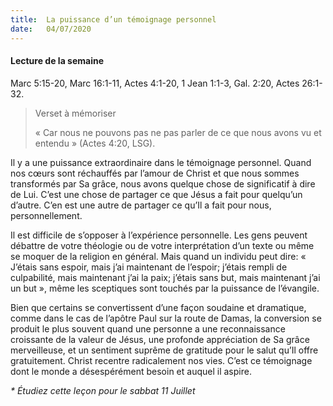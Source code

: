 ```yaml
---
title:  La puissance d’un témoignage personnel
date:   04/07/2020
---
```


#### Lecture de la semaine
Marc 5:15-20, Marc 16:1-11, Actes 4:1-20, 1 Jean 1:1-3, Gal. 2:20, Actes 26:1-32.

> <p>Verset à mémoriser</p>
> « Car nous ne pouvons pas ne pas parler de ce que nous avons vu et entendu » (Actes 4:20, LSG).

Il y a une puissance extraordinaire dans le témoignage personnel. Quand nos cœurs sont réchauffés par l’amour de Christ et que nous sommes transformés par Sa grâce, nous avons quelque chose de significatif à dire de Lui. C’est une chose de partager ce que Jésus a fait pour quelqu’un d’autre. C’en est une autre de partager ce qu’Il a fait pour nous, personnellement.

Il est difficile de s’opposer à l’expérience personnelle. Les gens peuvent débattre de votre théologie ou de votre interprétation d’un texte ou même se moquer de la religion en général. Mais quand un individu peut dire: « J’étais sans espoir, mais j’ai maintenant de l’espoir; j’étais rempli de culpabilité, mais maintenant j’ai la paix; j’étais sans but, mais maintenant j’ai un but », même les sceptiques sont touchés par la puissance de l’évangile.

Bien que certains se convertissent d’une façon soudaine et dramatique, comme dans le cas de l’apôtre Paul sur la route de Damas, la conversion se produit le plus souvent quand une personne a une reconnaissance croissante de la valeur de Jésus, une profonde appréciation de Sa grâce merveilleuse, et un sentiment suprême de gratitude pour le salut qu’Il offre gratuitement. Christ recentre radicalement nos vies. C’est ce témoignage dont le monde a désespérément besoin et auquel il aspire.

_* Étudiez cette leçon pour le sabbat 11 Juillet_